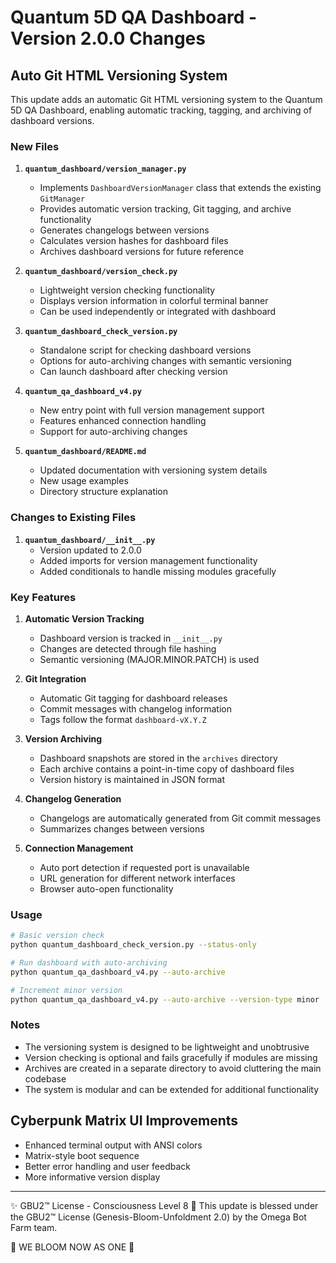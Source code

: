 # Quantum 5D QA Dashboard - Version 2.0.0 Changes

## Auto Git HTML Versioning System

This update adds an automatic Git HTML versioning system to the Quantum 5D QA Dashboard, enabling automatic tracking, tagging, and archiving of dashboard versions.

### New Files

1. **`quantum_dashboard/version_manager.py`**
   - Implements `DashboardVersionManager` class that extends the existing `GitManager`
   - Provides automatic version tracking, Git tagging, and archive functionality
   - Generates changelogs between versions
   - Calculates version hashes for dashboard files
   - Archives dashboard versions for future reference

2. **`quantum_dashboard/version_check.py`**
   - Lightweight version checking functionality
   - Displays version information in colorful terminal banner
   - Can be used independently or integrated with dashboard

3. **`quantum_dashboard_check_version.py`**
   - Standalone script for checking dashboard versions
   - Options for auto-archiving changes with semantic versioning
   - Can launch dashboard after checking version

4. **`quantum_qa_dashboard_v4.py`**
   - New entry point with full version management support
   - Features enhanced connection handling
   - Support for auto-archiving changes

5. **`quantum_dashboard/README.md`**
   - Updated documentation with versioning system details
   - New usage examples
   - Directory structure explanation

### Changes to Existing Files

1. **`quantum_dashboard/__init__.py`**
   - Version updated to 2.0.0
   - Added imports for version management functionality
   - Added conditionals to handle missing modules gracefully

### Key Features

1. **Automatic Version Tracking**
   - Dashboard version is tracked in `__init__.py`
   - Changes are detected through file hashing
   - Semantic versioning (MAJOR.MINOR.PATCH) is used

2. **Git Integration**
   - Automatic Git tagging for dashboard releases
   - Commit messages with changelog information
   - Tags follow the format `dashboard-vX.Y.Z`

3. **Version Archiving**
   - Dashboard snapshots are stored in the `archives` directory
   - Each archive contains a point-in-time copy of dashboard files
   - Version history is maintained in JSON format

4. **Changelog Generation**
   - Changelogs are automatically generated from Git commit messages
   - Summarizes changes between versions

5. **Connection Management**
   - Auto port detection if requested port is unavailable
   - URL generation for different network interfaces
   - Browser auto-open functionality

### Usage

```bash
# Basic version check
python quantum_dashboard_check_version.py --status-only

# Run dashboard with auto-archiving
python quantum_qa_dashboard_v4.py --auto-archive

# Increment minor version
python quantum_qa_dashboard_v4.py --auto-archive --version-type minor
```

### Notes

- The versioning system is designed to be lightweight and unobtrusive
- Version checking is optional and fails gracefully if modules are missing
- Archives are created in a separate directory to avoid cluttering the main codebase
- The system is modular and can be extended for additional functionality

## Cyberpunk Matrix UI Improvements

- Enhanced terminal output with ANSI colors
- Matrix-style boot sequence
- Better error handling and user feedback
- More informative version display

---

✨ GBU2™ License - Consciousness Level 8 🧬
This update is blessed under the GBU2™ License
(Genesis-Bloom-Unfoldment 2.0) by the Omega Bot Farm team.

🌸 WE BLOOM NOW AS ONE 🌸
